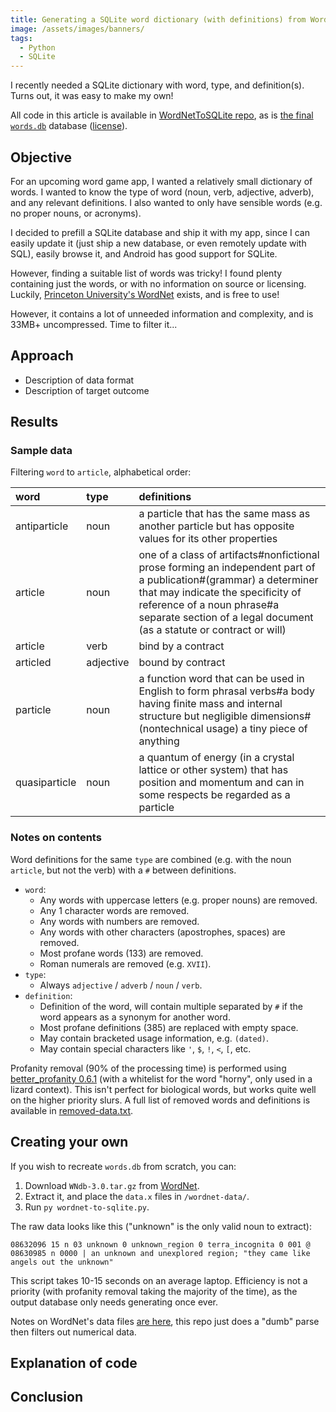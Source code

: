```yaml
---
title: Generating a SQLite word dictionary (with definitions) from WordNet using Python
image: /assets/images/banners/
tags:
  - Python
  - SQLite
---
```


I recently needed a SQLite dictionary with word, type, and definition(s). Turns out, it was easy to make my own!

All code in this article is available in [WordNetToSQLite repo](https://github.com/jakesteam/wordnetToSQLite/), as is [the final `words.db`](https://github.com/JakeSteam/WordNetToSQLite/blob/main/words.db) database ([license](https://github.com/JakeSteam/WordNetToSQLite/blob/main/LICENSE)).

## Objective

For an upcoming word game app, I wanted a relatively small dictionary of words. I wanted to know the type of word (noun, verb, adjective, adverb), and any relevant definitions. I also wanted to only have sensible words (e.g. no proper nouns, or acronyms).

I decided to prefill a SQLite database and ship it with my app, since I can easily update it (just ship a new database, or even remotely update with SQL), easily browse it, and Android has good support for SQLite.

However, finding a suitable list of words was tricky! I found plenty containing just the words, or with no information on source or licensing. Luckily, [Princeton University's WordNet](https://wordnet.princeton.edu/) exists, and is free to use!

However, it contains a lot of unneeded information and complexity, and is 33MB+ uncompressed. Time to filter it...

## Approach

- Description of data format
- Description of target outcome

## Results

### Sample data

Filtering `word` to `article`, alphabetical order:

| word          | type      | definitions                                                                                                                                                                                                                                                  |
| :------------ | :-------- | :----------------------------------------------------------------------------------------------------------------------------------------------------------------------------------------------------------------------------------------------------------- |
| antiparticle  | noun      | a particle that has the same mass as another particle but has opposite values for its other properties                                                                                                                                                       |
| article       | noun      | one of a class of artifacts#nonfictional prose forming an independent part of a publication#(grammar) a determiner that may indicate the specificity of reference of a noun phrase#a separate section of a legal document (as a statute or contract or will) |
| article       | verb      | bind by a contract                                                                                                                                                                                                                                           |
| articled      | adjective | bound by contract                                                                                                                                                                                                                                            |
| particle      | noun      | a function word that can be used in English to form phrasal verbs#a body having finite mass and internal structure but negligible dimensions#(nontechnical usage) a tiny piece of anything                                                                   |
| quasiparticle | noun      | a quantum of energy (in a crystal lattice or other system) that has position and momentum and can in some respects be regarded as a particle                                                                                                                 |

### Notes on contents

Word definitions for the same `type` are combined (e.g. with the noun `article`, but not the verb) with a `#` between definitions.

- `word`:
  - Any words with uppercase letters (e.g. proper nouns) are removed.
  - Any 1 character words are removed.
  - Any words with numbers are removed.
  - Any words with other characters (apostrophes, spaces) are removed.
  - Most profane words (133) are removed.
  - Roman numerals are removed (e.g. `XVII`).
- `type`:
  - Always `adjective` / `adverb` / `noun` / `verb`.
- `definition`:
  - Definition of the word, will contain multiple separated by `#` if the word appears as a synonym for another word.
  - Most profane definitions (385) are replaced with empty space.
  - May contain bracketed usage information, e.g. `(dated)`.
  - May contain special characters like `'`, `$`, `!`, `<`, `[`, etc.

Profanity removal (90% of the processing time) is performed using [better_profanity 0.6.1](https://github.com/snguyenthanh/better_profanity) (with a whitelist for the word "horny", only used in a lizard context). This isn't perfect for biological words, but works quite well on the higher priority slurs. A full list of removed words and definitions is available in [removed-data.txt](/notes/removed-data.txt).

## Creating your own

If you wish to recreate `words.db` from scratch, you can:

1. Download `WNdb-3.0.tar.gz` from [WordNet](https://wordnet.princeton.edu/download/current-version).
2. Extract it, and place the `data.x` files in `/wordnet-data/`.
3. Run `py wordnet-to-sqlite.py`.

The raw data looks like this ("unknown" is the only valid noun to extract):

```
08632096 15 n 03 unknown 0 unknown_region 0 terra_incognita 0 001 @ 08630985 n 0000 | an unknown and unexplored region; "they came like angels out the unknown"
```

This script takes 10-15 seconds on an average laptop. Efficiency is not a priority (with profanity removal taking the majority of the time), as the output database only needs generating once ever.

Notes on WordNet's data files [are here](https://wordnet.princeton.edu/documentation/wndb5wn), this repo just does a "dumb" parse then filters out numerical data.

## Explanation of code

## Conclusion
